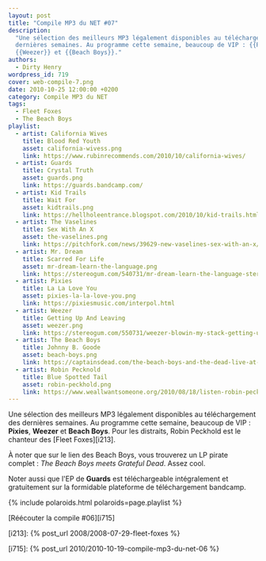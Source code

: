 ```yaml
---
layout: post
title: "Compile MP3 du NET #07"
description:
  "Une sélection des meilleurs MP3 légalement disponibles au téléchargement des
  dernières semaines. Au programme cette semaine, beaucoup de VIP : {{Pixies}},
  {{Weezer}} et {{Beach Boys}}."
authors:
  - Dirty Henry
wordpress_id: 719
cover: web-compile-7.png
date: 2010-10-25 12:00:00 +0200
category: Compile MP3 du NET
tags:
  - Fleet Foxes
  - The Beach Boys
playlist:
  - artist: California Wives
    title: Blood Red Youth
    asset: california-wivess.png
    link: https://www.rubinrecommends.com/2010/10/california-wives/
  - artist: Guards
    title: Crystal Truth
    asset: guards.png
    link: https://guards.bandcamp.com/
  - artist: Kid Trails
    title: Wait For
    asset: kidtrails.png
    link: https://hellholeentrance.blogspot.com/2010/10/kid-trails.html
  - artist: The Vaselines
    title: Sex With An X
    asset: the-vaselines.png
    link: https://pitchfork.com/news/39629-new-vaselines-sex-with-an-x/
  - artist: Mr. Dream
    title: Scarred For Life
    asset: mr-dream-learn-the-language.png
    link: https://stereogum.com/540731/mr-dream-learn-the-language-stereogum-premiere/mp3s/
  - artist: Pixies
    title: La La Love You
    asset: pixies-la-la-love-you.png
    link: https://pixiesmusic.com/interpol.html
  - artist: Weezer
    title: Getting Up And Leaving
    asset: weezer.png
    link: https://stereogum.com/550731/weezer-blowin-my-stack-getting-up-and-leaving/mp3s/
  - artist: The Beach Boys
    title: Johnny B. Goode
    asset: beach-boys.png
    link: https://captainsdead.com/the-beach-boys-and-the-dead-live-at-the-fillmore-east-4.27.71.html
  - artist: Robin Pecknold
    title: Blue Spotted Tail
    asset: robin-peckhold.png
    link: https://www.weallwantsomeone.org/2010/08/18/listen-robin-pecknold-live-bootlegs/
---
```


Une sélection des meilleurs MP3 légalement disponibles au téléchargement des
dernières semaines. Au programme cette semaine, beaucoup de VIP : **Pixies**,
**Weezer** et **Beach Boys**. Pour les distraits, Robin Peckhold est le chanteur
des [Fleet Foxes][i213].

À noter que sur le lien des Beach Boys, vous trouverez un LP pirate complet :
_The Beach Boys meets Grateful Dead_. Assez cool.

Noter aussi que l'EP de **Guards** est téléchargeable intégralement et
gratuitement sur la formidable plateforme de téléchargement bandcamp.

{% include polaroids.html polaroids=page.playlist %}

[Réécouter la compile #06][i715]

[i213]: {% post_url 2008/2008-07-29-fleet-foxes %}

[i715]: {% post_url 2010/2010-10-19-compile-mp3-du-net-06 %}
